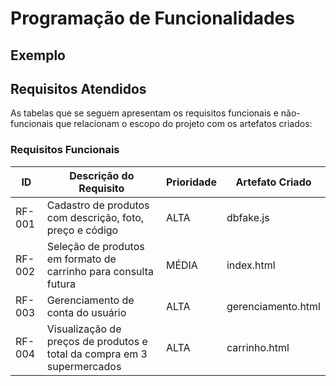 # Programação de Funcionalidades


## Exemplo

## Requisitos Atendidos

As tabelas que se seguem apresentam os requisitos funcionais e não-funcionais que relacionam o escopo do projeto com os artefatos criados:

### Requisitos Funcionais

|ID    | Descrição do Requisito | Prioridade | Artefato Criado |
|------|------------------------|------------|-----------------|
|RF-001| Cadastro de produtos com descrição, foto, preço e código | ALTA | dbfake.js |
|RF-002| Seleção de produtos em formato de carrinho para consulta futura    | MÉDIA | index.html |
|RF-003| Gerenciamento de conta do usuário   | ALTA | gerenciamento.html |
|RF-004| Visualização de preços de produtos e total da compra em 3 supermercados   | ALTA | carrinho.html |
